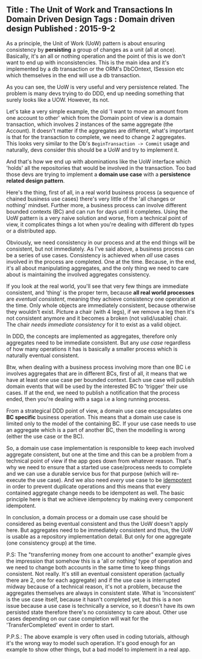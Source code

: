 Title : The Unit of Work and Transactions In Domain Driven Design
Tags : Domain driven design
Published : 2015-9-2
---

As a principle, the Unit of Work (UoW) pattern is about ensuring consistency by **persisting** a group of changes as a unit (all at once). Basically, it's an all or nothing operation and the point of this is we don't want to end up with inconsistencies. This is the main idea and it's implemented by a db transaction or the ORM's DbCOntext, ISession etc which themselves in the end will use a db transaction.

As you can see, the UoW is very useful and very persistence related. The problem is many devs trying to do DDD, end up needing something that surely looks like a UOW. However, its not.

Let's take a very simple example, the old 'I want to move an amount from one account to other' which from the Domain point of view is a domain transaction, which involves 2 instances of the same aggregate (the Account). It doesn't matter if the aggregates are different, what's important is that for the transaction to complete, we need to change 2 aggregates. This looks very similar to the Db's `BeginTransaction -> Commit` usage and naturally, devs consider this should be a UoW and try to implement it.

And that's how we end up with abominations like the UoW interface which 'holds' all the repositories that would be involved in the transaction. Too bad those devs are trying to implement a **domain use case** with a **persistence related design pattern**.

 Here's the thing, first of all, in a real world business process (a sequence of chained business use cases) there's very little of the 'all changes or nothing' mindset. Further more, a business process can involve different bounded contexts (BC) and can run for days until it  completes. Using the UoW pattern is a very naive solution and worse, from a technical point of view, it complicates things a lot when you're dealing with different db types or a distributed app.

Obviously, we need consistency in our process and at the end things will be consistent, but not immediately. As I've said above, a business process can be a series of use cases. Consistency is achieved when _all_ use cases involved in the process are completed. One at the time. Because, in the end, it's all about manipulating aggregates, and the only thing we need to care about is maintaining the involved aggregates consistency.

If you look at the real world, you'll see that very few things are immediate consistent, and 'thing' is the proper term, because **all real world processes** are _eventual consistent_, meaning they achieve consistency one operation at the time. Only whole objects are immediately consistent, because otherwise they wouldn't exist. Picture a chair (with 4 legs), if we remove a leg then it's not consistent anymore and it becomes a broken (not valid/usable) chair. The chair _needs immediate consistency_ for it to exist as a valid object.

In DDD, the concepts are implemented as aggregates,  therefore only aggregates need to be immediate consistent. But any _use case_ regardless of how many operations it has is basically a smaller process which is naturally eventual consistent.

 Btw, when dealing with a  business  process involving more than one BC i.e involves aggregates that are in different BCs, first of all, it means that we have at least one use case per bounded context. Each use case will publish domain events that will be used by the interested BC to 'trigger' their use cases. If at the end, we need to publish a notification that the process ended, then you're dealing with a saga i.e a long running process.

From a strategical DDD point of view, a domain use case encapsulates one **BC specific** business operation. This means that a domain use case is limited only to the model of the containing BC. If your use case needs to use an aggregate which is a part of another BC, then the modelling is wrong (either the use case or the BC).

So, a domain use case implementation is responsible to keep each involved aggregate consistent, but one at the time and this can be a problem from a technical point of view if the app goes down from whatever reason. That's why we need to ensure that a started use case/process needs to complete and we can use a durable service bus for that purpose (which will re-execute the use case). And we also need _every_ use case to be [idempotent](http://blog.sapiensworks.com/post/2015/08/26/How-To-Ensure-Idempotency) in order to prevent duplicate operations and this means that every contained aggregate change needs to be idempotent as well. The basic principle here is that we achieve idempotency by making every component idempotent.

In conclusion, a domain process or a domain use case should be considered as being eventual consistent and thus the UoW doesn't apply here. But aggregates need to be immediately consistent and thus, the UoW is usable as a repository implementation detail. But only for one aggregate (one consistency group) at the time.

P.S: The "transferring money from one account to another" example gives the impression that somehow this is a 'all or nothing' type of operation and we need to change both accounts in the same time to keep things consistent. Not really. It's still an eventual consistent operation (actually there are 2, one for each aggregate) and if the use case is interrupted midway because of a technical reason, it's not a problem, because the aggregates themselves are always in consistent state. What is 'inconsistent' is the use case itself, because it hasn't completed yet, but this is a non issue because a use case is technically a service, so it doesn't have its own persisted state therefore there's no consistency to care about. Other use cases depending on our case completion will wait for the 'TransferCompleted' event in order to start.

P.P.S.: The above example is very often used in coding tutorials, although it's the wrong way to model such operation. It's good enough for an example to show other things, but a bad model to implement in a real app.